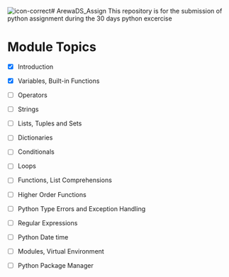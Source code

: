 ![icon-correct](https://github.com/user-attachments/assets/9a44c83c-fb0b-4f9b-8a12-53e0607c7c14)# ArewaDS_Assign
This repository is for the submission of python assignment during the 30 days python excercise 
# Module	Topics
- [x]	Introduction
- [x]	Variables, Built-in Functions
- [ ]	Operators
- [ ]	Strings
- [ ]	Lists, Tuples and Sets
- [ ]	Dictionaries
- [ ]	Conditionals
- [ ]	Loops
- [ ]	Functions, List Comprehensions
- [ ]	Higher Order Functions
- [ ] Python Type Errors and Exception Handling
- [ ]	Regular Expressions
- [ ] Python Date time
- [ ]	Modules, Virtual Environment
- [ ] Python Package Manager

